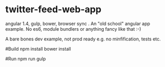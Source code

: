 # twitter-feed-web-app
angular 1.4, gulp, bower, browser sync . An "old school" angular app example. No es6, module bundlers or anything fancy like that :-)

A bare bones dev example, not prod ready e.g. no minfification, tests etc.

#Build
npm install
bower install

#Run
npm run gulp
